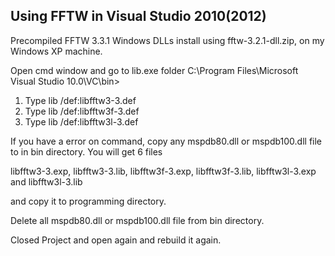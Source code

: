 ﻿## Using FFTW in Visual Studio 2010(2012)

Precompiled FFTW 3.3.1 Windows DLLs install using fftw-3.2.1-dll.zip, on my Windows XP machine.

Open cmd window and go to lib.exe folder C:\Program Files\Microsoft Visual Studio 10.0\VC\bin>

1.  Type lib /def:libfftw3-3.def
2.  Type lib /def:libfftw3f-3.def
3.  Type lib /def:libfftw3l-3.def

If you have a error on command, copy any mspdb80.dll or mspdb100.dll file to in bin directory.
You will get 6 files

libfftw3-3.exp, libfftw3-3.lib, libfftw3f-3.exp, libfftw3f-3.lib, libfftw3l-3.exp and libfftw3l-3.lib

and copy it to programming directory.

Delete all mspdb80.dll or mspdb100.dll file from bin directory.

Closed Project and open again and rebuild it again.

